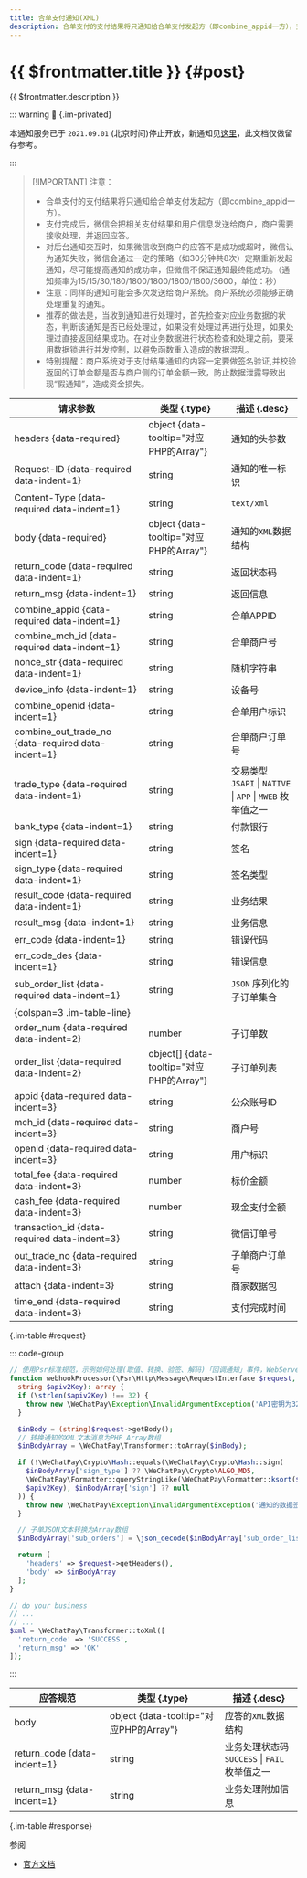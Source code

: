 ```yaml
---
title: 合单支付通知(XML)
description: 合单支付的支付结果将只通知给合单支付发起方（即combine_appid一方），支付完成后，微信会把相关支付结果和用户信息发送给商户，商户需要接收处理，并返回应答。
---
```


# {{ $frontmatter.title }} {#post}

{{ $frontmatter.description }}

::: warning :closed_lock_with_key: {.im-privated}

本通知服务已于 `2021.09.01` (北京时间)停止开放，新通知见[这里](/webhook/v3/TRANSACTION.SUCCESS#COMBINE)，此文档仅做留存参考。

:::

> [!IMPORTANT] 注意：
> - 合单支付的支付结果将只通知给合单支付发起方（即combine_appid一方）。
> - 支付完成后，微信会把相关支付结果和用户信息发送给商户，商户需要接收处理，并返回应答。
> - 对后台通知交互时，如果微信收到商户的应答不是成功或超时，微信认为通知失败，微信会通过一定的策略（如30分钟共8次）定期重新发起通知，尽可能提高通知的成功率，但微信不保证通知最终能成功。（通知频率为15/15/30/180/1800/1800/1800/1800/3600，单位：秒）
> - 注意：同样的通知可能会多次发送给商户系统。商户系统必须能够正确处理重复的通知。
> - 推荐的做法是，当收到通知进行处理时，首先检查对应业务数据的状态，判断该通知是否已经处理过，如果没有处理过再进行处理，如果处理过直接返回结果成功。在对业务数据进行状态检查和处理之前，要采用数据锁进行并发控制，以避免函数重入造成的数据混乱。
> - 特别提醒：商户系统对于支付结果通知的内容一定要做签名验证,并校验返回的订单金额是否与商户侧的订单金额一致，防止数据泄露导致出现“假通知”，造成资金损失。

| 请求参数 | 类型 {.type} | 描述 {.desc}
| -- | -- | --
| headers {data-required} | object {data-tooltip="对应PHP的Array"} | 通知的头参数
| Request-ID {data-required data-indent=1} | string | 通知的唯一标识
| Content-Type {data-required data-indent=1} | string | `text/xml`
| body {data-required} | object {data-tooltip="对应PHP的Array"} | 通知的`XML`数据结构
| return_code {data-required data-indent=1} | string | 返回状态码
| return_msg {data-indent=1} | string | 返回信息
| combine_appid {data-required data-indent=1} | string | 合单APPID
| combine_mch_id {data-required data-indent=1} | string | 合单商户号
| nonce_str {data-required data-indent=1} | string | 随机字符串
| device_info {data-indent=1} | string | 设备号
| combine_openid {data-indent=1} | string | 合单用户标识
| combine_out_trade_no {data-required data-indent=1} | string | 合单商户订单号
| trade_type {data-required data-indent=1} | string | 交易类型<br/>`JSAPI` \| `NATIVE` \| `APP` \| `MWEB` 枚举值之一
| bank_type {data-indent=1} | string | 付款银行
| sign {data-required data-indent=1} | string | 签名
| sign_type {data-required data-indent=1} | string | 签名类型
| result_code {data-required data-indent=1} | string | 业务结果
| result_msg {data-indent=1} | string | 业务信息
| err_code {data-indent=1} | string | 错误代码
| err_code_des {data-indent=1} | string | 错误信息
| sub_order_list {data-required data-indent=1} | string | `JSON` 序列化的子订单集合
| {colspan=3 .im-table-line}
| order_num {data-required data-indent=2} | number | 子订单数
| order_list {data-required data-indent=2} | object[] {data-tooltip="对应PHP的Array"} | 子订单列表
| appid {data-required data-indent=3} | string | 公众账号ID
| mch_id {data-required data-indent=3} | string | 商户号
| openid {data-required data-indent=3} | string | 用户标识
| total_fee {data-required data-indent=3} | number | 标价金额
| cash_fee {data-required data-indent=3} | number | 现金支付金额
| transaction_id {data-required data-indent=3} | string | 微信订单号
| out_trade_no {data-required data-indent=3} | string | 子单商户订单号
| attach {data-indent=3} | string | 商家数据包
| time_end {data-required data-indent=3} | string | 支付完成时间

{.im-table #request}

::: code-group

```php [处理程序]
// 使用Psr标准规范，示例如何处理(取值、转换、验签、解码)「回调通知」事件，WebServer不同，用法略有差异，供参考实现。
function webhookProcessor(\Psr\Http\Message\RequestInterface $request,
  string $apiv2Key): array {
  if (\strlen($apiv2Key) !== 32) {
    throw new \WeChatPay\Exception\InvalidArgumentException('API密钥为32字节，长度不对');
  }

  $inBody = (string)$request->getBody();
  // 转换通知的XML文本消息为PHP Array数组
  $inBodyArray = \WeChatPay\Transformer::toArray($inBody);

  if (!\WeChatPay\Crypto\Hash::equals(\WeChatPay\Crypto\Hash::sign(
    $inBodyArray['sign_type'] ?? \WeChatPay\Crypto\ALGO_MD5,
    \WeChatPay\Formatter::queryStringLike(\WeChatPay\Formatter::ksort($inBodyArray)),
    $apiv2Key), $inBodyArray['sign'] ?? null
  )) {
    throw new \WeChatPay\Exception\InvalidArgumentException('通知的数据签名校验未通过');
  }

  // 子单JSON文本转换为Array数组
  $inBodyArray['sub_orders'] = \json_decode($inBodyArray['sub_order_list'], true);

  return [
    'headers' => $request->getHeaders(),
    'body' => $inBodyArray
  ];
}

// do your business
// ...
// ...
$xml = \WeChatPay\Transformer::toXml([
  'return_code' => 'SUCCESS',
  'return_msg' => 'OK'
]);
```

:::

| 应答规范 | 类型 {.type} | 描述 {.desc}
| --- | --- | ---
| body | object {data-tooltip="对应PHP的Array"} | 应答的`XML`数据结构
| return_code {data-indent=1} | string | 业务处理状态码<br/>`SUCCESS` \| `FAIL` 枚举值之一
| return_msg {data-indent=1} | string | 业务处理附加信息

{.im-table #response}

参阅
- [官方文档](https://pay.weixin.qq.com/wiki/doc/api/combine.php?chapter=24_4&index=5)
